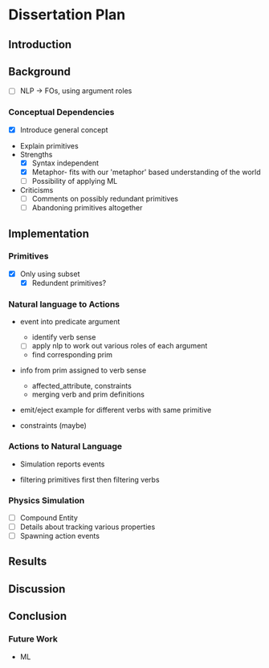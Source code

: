 # Dissertation Plan

## Introduction
## Background
* [ ] NLP -> FOs, using argument roles

### Conceptual Dependencies
- [x] Introduce general concept
- Explain primitives
- Strengths
    - [X] Syntax independent
    - [x] Metaphor- fits with our 'metaphor' based understanding of the world
    - [ ] Possibility of applying ML
- Criticisms
    - [ ] Comments on possibly redundant primitives
    - [ ] Abandoning primitives altogether

## Implementation
### Primitives
- [X] Only using subset
    - [X] Redundent primitives? 
### Natural language to Actions
- event into predicate argument
    - identify verb sense
    - [ ] apply nlp to work out various roles of each argument
    - find corresponding prim

- info from prim assigned to verb sense
    - affected_attribute, constraints
    - merging verb and prim definitions

- emit/eject example for different verbs with same primitive

- constraints (maybe)

### Actions to Natural Language
- Simulation reports events

- filtering primitives first then filtering verbs
  
### Physics Simulation
- [ ] Compound Entity
- [ ] Details about tracking various properties
- [ ] Spawning action events

## Results

## Discussion

## Conclusion
### Future Work
- ML